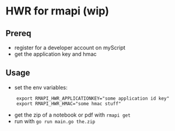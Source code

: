 # HWR for rmapi (wip)

## Prereq 

- register for a developer account on myScript
- get the application key and hmac

## Usage
- set the env variables:  
```
    export RMAPI_HWR_APPLICATIONKEY="some application id key"
    export RMAPI_HWR_HMAC="some hmac stuff"
```

- get the zip of a notebook or pdf with `rmapi get`
- run with `go run main.go the.zip`



